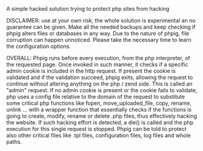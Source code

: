A simple hacked solution trying to protect php sites from hacking

DISCLAIMER: use at your own risk, the whole solution is experimental an no guarantee can be given. Make all the needed backups and keep checking if phpig alters files or databases in any way. Due to the nature of phpig, file corruption can happen unnoticed. Please take the necessary time to learn the configuration options.

OVERALL: Phpig runs before every execution, from the php interpreter, of the requested page. Once invoked in such manner, it checks if a specific admin cookie is included in the http request. If present the cookie is validated and if the validation succeed, phpig exits, allowing the request to continue without altering anything on the php / zend side. This is called an "admin" request. If no admin cookie is present or the cookie fails to validate, php uses a config file relative to the domain of the request to substitute some critical php functions like fopen, move_uploaded_file, copy, rename, unlink ... with a wrapper function that essentially checks if the functions is going to create, modify, rename or delete .php files, thus effectively hacking the website. If such hacking effort is detected, a die() is called and the php execution for this single request is stopped. Phpig can be told to protect also other critical files like .tpl files, configuration files, log files and whole paths.

